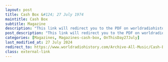 ```yaml
---
layout: post
title: Cash Box &#124; 27 July 1974
maintitle: Cash Box
subtitle: Magazine
description: "This link will redirect you to the PDF on worldradiohistory.com Once your viewing the PDF search for &quot;zavaroni&quot;"
post_description: "This link will redirect you to the PDF on worldradiohistory.com Once your viewing the PDF search for &quot;zavaroni&quot;"
categories: [Magazines, Magazines-cash-box, OnThisDay27July]
last_modified_at: 27 July 2024
redirect_to: https://www.worldradiohistory.com/Archive-All-Music/Cash-Box/70s/1974/CB-1974-07-27.pdf
class: external-link
---
```


